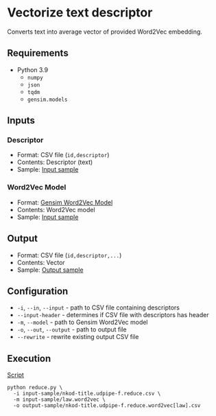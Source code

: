 # Vectorize text descriptor

Converts text into average vector of provided Word2Vec embedding.

## Requirements

- Python 3.9
    - `numpy`
    - `json`
    - `tqdm`
    - `gensim.models`

## Inputs

### Descriptor

- Format: CSV file (`id,descriptor`)
- Contents: Descriptor (text)
- Sample: [Input sample](input-sample/nkod-title.udpipe-f.reduce.csv)

### Word2Vec Model

- Format: [Gensim Word2Vec Model](https://radimrehurek.com/gensim/models/word2vec.html)
- Contents: Word2Vec model
- Sample: [Input sample](https://doi.org/10.5281/zenodo.3975084)

## Output

- Format: CSV file (`id,descriptor,...`)
- Contents: Vector
- Sample: [Output sample](output-sample/nkod-title.udpipe-f.reduce.word2vec[law].csv)

## Configuration

- `-i`, `--in`, `--input` - path to CSV file containing descriptors
- `--input-header` - determines if CSV file with descriptors has header
- `-m`, `--model` - path to Gensim Word2Vec model
- `-o`, `--out`, `--output` - path to output file
- `--rewrite` - rewrite existing output CSV file

## Execution

[Script](script)
```shell
python reduce.py \
  -i input-sample/nkod-title.udpipe-f.reduce.csv \
  -m input-sample/law.word2vec \
  -o output-sample/nkod-title.udpipe-f.reduce.word2vec[law].csv
```

